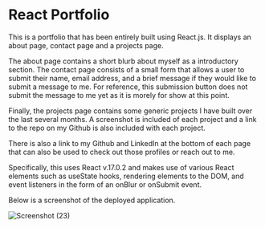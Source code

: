# React Portfolio

This is a portfolio that has been entirely built using React.js. It displays an about page, contact page and a projects page.

The about page contains a short blurb about myself as a introductory section. The contact page consists of a small form that allows a user to 
submit their name, email address, and a brief message if they would like to submit a message to me. For reference, this submission button does not 
submit the message to me yet as it is morely for show at this point.

Finally, the projects page contains some generic projects I have built over the last several months. A screenshot is included of each project and 
a link to the repo on my Github is also included with each project.

There is also a link to my Github and LinkedIn at the bottom of each page that can also be used to check out those profiles or reach out to me.

Specifically, this uses React v.17.0.2 and makes use of various React elements such as useState hooks, rendering elements to the DOM, and 
event listeners in the form of an onBlur or onSubmit event.

Below is a screenshot of the deployed application.

![Screenshot (23)](https://github.com/csarnacki/Portfolio/assets/83378660/b4c214f3-78ba-430e-be89-14f2cb9f4d3b)

